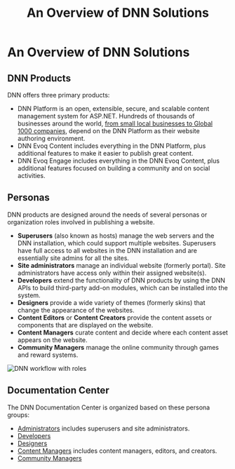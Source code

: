 ﻿---
uid: dnn-overview
topic: dnn-overview
locale: en
title: An Overview of DNN Solutions
dnneditions:
dnnversion: 09.02.00
parent-topic: administrator-references
related-topics: administrators-included-modules-overview,requirements,product-versions,control-bar-to-persona-bar,persona-bar-by-role,providers,dnn-license,DNN-security,more-resources
---

# An Overview of DNN Solutions

## DNN Products

DNN offers three primary products:

*   DNN Platform is an open, extensible, secure, and scalable content management system for ASP.NET. Hundreds of thousands of businesses around the world, [from small local businesses to Global 1000 companies](https://www.dnnsoftware.com/solutions/our-customers), depend on the DNN Platform as their website authoring environment.
*   DNN Evoq Content includes everything in the DNN Platform, plus additional features to make it easier to publish great content.
*   DNN Evoq Engage includes everything in the DNN Evoq Content, plus additional features focused on building a community and on social activities.

## Personas

DNN products are designed around the needs of several personas or organization roles involved in publishing a website.

*   **Superusers** (also known as hosts) manage the web servers and the DNN installation, which could support multiple websites. Superusers have full access to all websites in the DNN installation and are essentially site admins for all the sites.
*   **Site administrators** manage an individual website (formerly portal). Site administrators have access only within their assigned website(s).
*   **Developers** extend the functionality of DNN products by using the DNN APIs to build third-party add-on modules, which can be installed into the system.
*   **Designers** provide a wide variety of themes (formerly skins) that change the appearance of the websites.
*   **Content Editors** or **Content Creators** provide the content assets or components that are displayed on the website.
*   **Content Managers** curate content and decide where each content asset appears on the website.
*   **Community Managers** manage the online community through games and reward systems.



![DNN workflow with roles](/images/gra-DNNRoles.png)



## Documentation Center

The DNN Documentation Center is organized based on these persona groups:

*   [Administrators](http://dnndocs.com/content/administrators/) includes superusers and site administrators.
*   [Developers](http://dnndocs.com/content/developers/)
*   [Designers](http://dnndocs.com/content/designers/)
*   [Content Managers](http://dnndocs.com/content/content-managers/) includes content managers, editors, and creators.
*   [Community Managers](http://dnndocs.com/content/community-managers/)

